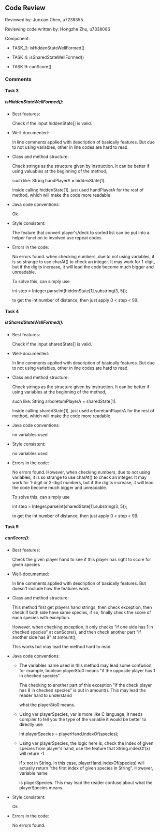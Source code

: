 ## Code Review

Reviewed by: Junxian Chen, u7238355

Reviewing code written by: Hongzhe Zhu, u7338066

Component: 

- TASK_3: isHiddenStateWellFormed()

- TASK 4: isSharedStateWellFormed()

- TASK 9: canScore() 

### Comments 

#### Task 3

##### isHiddenStateWellFormed():

- Best features:

  Check if the input hiddenState[] is valid.



- Well-documented:

  In line comments applied with description of basically features. But due to not using variables, other in line codes are hard to read.




- Class and method structure:

  Check strings as the structure given by instruction. It can be better if using valuables at the beginning of the method,

  such like: String handPlayerA = hiddenState[1].

  Inside calling hiddenState[1], just used handPlayerA for the rest of method, which will make the code more readable


- Java code conventions:

  Ok


- Style consistent:

  The feature that convert player's/deck to sorted list can be put into a helper function to involved use repeat codes.


- Errors in the code:

  No errors found.  when checking numbers, due to not using variables, it is so strange to use charAt() to check an integer. It may work for 1-digit, but if the digits increase, it will lead the code become much bigger and unreadable.

    To solve this, can simply use

    int step = Integer.parseInt(hiddenState[1].substring(3, 5));

    to get the int number of distance, then just apply 0 < step < 99.



#### Task 4

##### isSharedStateWellFormed():

- Best features:

  Check if the input sharedState[] is valid.



- Well-documented:

  In line comments applied with description of basically features. But due to not using variables, other in line codes are hard to read.



- Class and method structure:

  Check strings as the structure given by instruction. It can be better if using variables at the beginning of the method,

  such like: String arboretumPlayerA = sharedState[1].

  Inside calling sharedState[1], just used arboretumPlayerA for the rest of method, which will make the code more readable


- Java code conventions:

  no variables used


- Style consistent:

  no variables used


- Errors in the code:

  No errors found. However, when checking numbers, due to not using variables, it is so strange to use charAt() to check an integer. It may work for 1-digit or 2-digit numbers, but if the digits increase, it will lead the code become much bigger and unreadable.

  To solve this, can simply use

  int step = Integer.parseInt(sharedState[1].substring(3, 5));

  to get the int number of distance, then just apply 0 < step < 99.

#### Task 9

##### canScore():

- Best features:

  Check the given player hand to see if this player has right to score for given species



- Well-documented:

  In line comments applied with description of basically features. But doesn't include how the features work.



- Class and method structure:

  This method first get players hand strings, then check exception, then check if both side have same species, if so, finally check the score of each species with exception.

  However, when checking exception, it only checks "if one side has 1 in checked species" at canScore(), and then check another part "if another side has 8" at amount(),

  This works but may lead the method hard to read. 


- Java code conventions:

  * The variables name used in this method may lead some confusion, for example, boolean player8to0 means "if the opposite player has 1 in checked species". 

     The checking to another part of this exception "if the check player has 8 in checked species" is put in amount(). This may lead the reader hard to understand 

     what the player8to0 means.
  
  * Using var playerSpecies, var is more like C language, it needs compiler to tell you the type of the variable it would be better to directly use 
  
     int playerSpecies = playerHand.indexOf(species);
  
  * Using var playerSpecies, the logic here is, check the index of given species from player's hand, use the feature that String.indexOf(x) will return -1 
  
     if x not in String. In this case, playerHand.indexOf(species) will actually return "the first index of given species in String". However, variable name

     is playerSpecies. This may lead the reader confuse about what the playerSpecies means.

  

- Style consistent:

  Ok


- Errors in the code:

  No errors found. 
